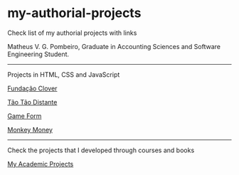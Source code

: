 # my-authorial-projects
 Check list of my authorial projects with links

Matheus V. G. Pombeiro, Graduate in Accounting Sciences and Software Engineering Student.

<hr>

Projects in HTML, CSS and JavaScript

<a href="https://matheus-pombeiro.github.io/fundacao-clover">Fundação Clover</a>

<a href="https://matheus-pombeiro.github.io/tao-tao-distante">Tão Tão Distante</a>

<a href="https://matheus-pombeiro.github.io/game-form">Game Form</a>

<a href="https://matheus-pombeiro.github.io/monkey-money/">Monkey Money</a>

<hr>

Check the projects that I developed through courses and books

<a href="https://matheus-pombeiro.github.io/meus-projetos-academicos">My Academic Projects</a>